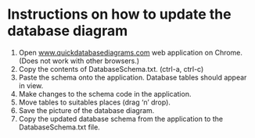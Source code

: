 # Instructions on how to update the database diagram

1. Open www.quickdatabasediagrams.com web application on Chrome. (Does not work with other browsers.)
2. Copy the contents of DatabaseSchema.txt. (ctrl-a, ctrl-c)
3. Paste the schema onto the application. Database tables should appear in view.
4. Make changes to the schema code in the application.
5. Move tables to suitables places (drag ‘n’ drop).
6. Save the picture of the database diagram.
7. Copy the updated database schema from the application to the DatabaseSchema.txt file.
